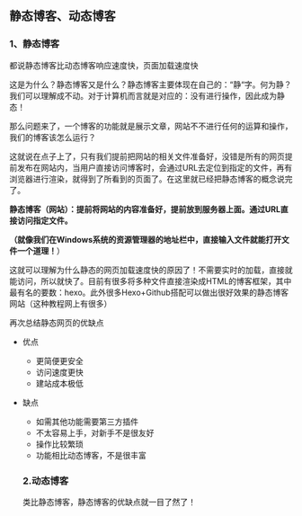 ## 静态博客、动态博客

### 1、静态博客

都说静态博客比动态博客响应速度快，页面加载速度快

这是为什么？静态博客又是什么？静态博客主要体现在自己的：“静“字。何为静？我们可以理解成不动。对于计算机而言就是对应的：没有进行操作，因此成为静态！

那么问题来了，一个博客的功能就是展示文章，网站不不进行任何的运算和操作，我们的博客该怎么运行？

这就说在点子上了，只有我们提前把网站的相关文件准备好，没错是所有的网页提前发布在网站内，当用户直接访问博客时，会通过URL去定位到指定的文件，再有浏览器进行渲染，就得到了所看到的页面了。在这里就已经把静态博客的概念说完了。

**静态博客（网站）：提前将网站的内容准备好，提前放到服务器上面。通过URL直接访问指定文件。**

**（就像我们在Windows系统的资源管理器的地址栏中，直接输入文件就能打开文件一个道理！**）

这就可以理解为什么静态的网页加载速度快的原因了！不需要实时的加载，直接就能访问，所以就快了。目前有很多将多种文件直接渲染成HTML的博客框架，其中最有名的要数：hexo。此外很多Hexo+Github搭配可以做出很好效果的静态博客网站（这种教程网上有很多）

再次总结静态网页的优缺点

- 优点

  - 更简便更安全
  - 访问速度更快
  - 建站成本极低

- 缺点

  - 如需其他功能需要第三方插件
  - 不太容易上手，对新手不是很友好
  - 操作比较繁琐
  - 功能相比动态博客，不是很丰富

  ### 2.动态博客

  类比静态博客，静态博客的优缺点就一目了然了！